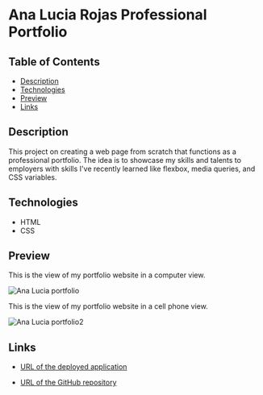 # Ana Lucia Rojas Professional Portfolio

## Table of Contents

* [Description](#description)
* [Technologies](#technologies)
* [Preview](#preview)
* [Links](#links)

## Description

This project on creating a web page from scratch that functions as a professional portfolio. The idea is to showcase my skills and talents to employers with skills I've recently learned like flexbox, media queries, and CSS variables. 


## Technologies

* HTML
* CSS

## Preview

This is the view of my portfolio website in a computer view. 

![Ana Lucia portfolio]()

This is the view of my portfolio website in a cell phone view. 

![Ana Lucia portfolio2]()

## Links

* [URL of the deployed application](https://analuciarojas.github.io/challenge2/)

* [URL of the GitHub repository](https://github.com/analuciarojas/challenge2)
